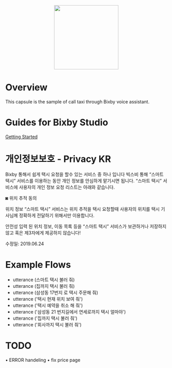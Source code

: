 <p align="center">
  <img src="https://github.com/muzaffar622/smartTaxi/blob/dev/assets/img/easy-taxi-logo.png?raw=true" width="200" height="200"/>
</p>

# Overview
This capsule is the sample of call taxi through Bixby voice assistant.

# Guides for Bixby Studio
[Getting Started](https://bixbydevelopers.com/dev/docs/get-started)

# 개인정보보호 - Privacy KR
Bixby 통해서 쉽게 택시 요청을 할수 있는 서비스 중 하나 입니다 빅스비 통해 “스마트 택시” 서비스를 이용하는 동안 개인 정보를 안심하게 맡기시면 됩니다. “스마트 택시” 서비스에 사용자의 개인 정보 요청 리스트는 아래와 같습니다.

◙ 위치 추적 동의

위치 정보
“스마트 택시” 서비스는 위치 추적을 택시 요청할때 사용자의 위치를 택시 기사님께 정확하게 전달하기 위해서만 이용합니다.

안전성
입력 된 위치 정보, 이동 목록 등을 “스마트 택시” 서비스가 보관하거나 저장하지 않고 혹은 제3자에게 제공하지 않습니다!

수정일: 2019.06.24

# Example Flows
 + utterance (스마트 택시 불러 줘)
 + utterance (집까지 택시 불러 줘)
 + utterance (삼성동 17번지 로 택시 주문해 줘)
 + utterance ('택시 현재 위치 보여 줘')
 + utterance ('택시 예약을 취소 해 줘')
 + utterance ('삼성동 21 번지길에서 연세로까지 택시 얼마야')
 + utterance ('집까지 택시 불러 줘')
 + utterance ('회사까지 택시 불러 줘')
	
# TODO
• ERROR handeling
• fix price page
